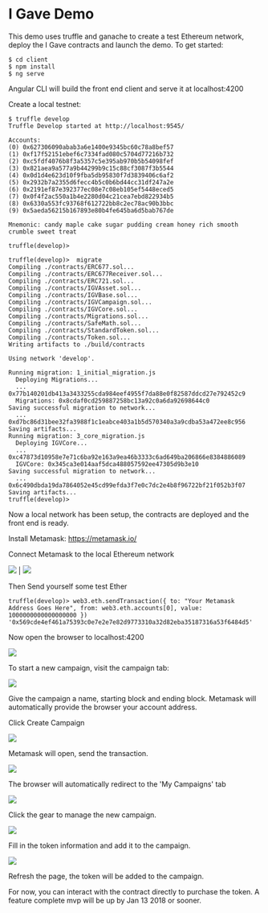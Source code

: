 # I Gave Demo

This demo uses truffle and ganache to create a test Ethereum network, deploy the I Gave contracts and launch the demo. To get started:

```
$ cd client
$ npm install
$ ng serve
```

Angular CLI will build the front end client and serve it at localhost:4200

Create a local testnet:
```
$ truffle develop
Truffle Develop started at http://localhost:9545/

Accounts:
(0) 0x627306090abab3a6e1400e9345bc60c78a8bef57
(1) 0xf17f52151ebef6c7334fad080c5704d77216b732
(2) 0xc5fdf4076b8f3a5357c5e395ab970b5b54098fef
(3) 0x821aea9a577a9b44299b9c15c88cf3087f3b5544
(4) 0x0d1d4e623d10f9fba5db95830f7d3839406c6af2
(5) 0x2932b7a2355d6fecc4b5c0b6bd44cc31df247a2e
(6) 0x2191ef87e392377ec08e7c08eb105ef5448eced5
(7) 0x0f4f2ac550a1b4e2280d04c21cea7ebd822934b5
(8) 0x6330a553fc93768f612722bb8c2ec78ac90b3bbc
(9) 0x5aeda56215b167893e80b4fe645ba6d5bab767de

Mnemonic: candy maple cake sugar pudding cream honey rich smooth crumble sweet treat

truffle(develop)>
```

```
truffle(develop)>  migrate
Compiling ./contracts/ERC677.sol...
Compiling ./contracts/ERC677Receiver.sol...
Compiling ./contracts/ERC721.sol...
Compiling ./contracts/IGVAsset.sol...
Compiling ./contracts/IGVBase.sol...
Compiling ./contracts/IGVCampaign.sol...
Compiling ./contracts/IGVCore.sol...
Compiling ./contracts/Migrations.sol...
Compiling ./contracts/SafeMath.sol...
Compiling ./contracts/StandardToken.sol...
Compiling ./contracts/Token.sol...
Writing artifacts to ./build/contracts

Using network 'develop'.

Running migration: 1_initial_migration.js
  Deploying Migrations...
  ... 0x77b140201db413a3433255cda984eef4955f7da88e0f82587ddcd27e792452c9
  Migrations: 0x8cdaf0cd259887258bc13a92c0a6da92698644c0
Saving successful migration to network...
  ... 0xd7bc86d31bee32fa3988f1c1eabce403a1b5d570340a3a9cdba53a472ee8c956
Saving artifacts...
Running migration: 3_core_migration.js
  Deploying IGVCore...
  ... 0xc47873d10958e7e71c6ba92e163a9ea46b3333c6ad649ba206866e8384886089
  IGVCore: 0x345ca3e014aaf5dca488057592ee47305d9b3e10
Saving successful migration to network...
  ... 0x6c490dbda19da7864052e45cd99efda3f7e0c7dc2e4b8f96722bf21f052b3f07
Saving artifacts...
truffle(develop)>

```

Now a local network has been setup, the contracts are deployed and the front end is ready.

Install Metamask: https://metamask.io/

Connect Metamask to the local Ethereum network

![](https://raw.githubusercontent.com/I-Gave/igave-demo/master/imgs/DemoMetamask0.png)  | ![](https://raw.githubusercontent.com/I-Gave/igave-demo/master/imgs/DemoMetamask1.png)


Then Send yourself some test Ether
```
truffle(develop)> web3.eth.sendTransaction({ to: "Your Metamask Address Goes Here", from: web3.eth.accounts[0], value: 1000000000000000000 })
'0x569cde4ef461a75393c0e7e2e7e82d9773310a32d82eba35187316a53f6484d5'
```

Now open the browser to localhost:4200

![](https://raw.githubusercontent.com/I-Gave/igave-demo/master/imgs/Demo0.png)

To start a new campaign, visit the campaign tab:

![](https://raw.githubusercontent.com/I-Gave/igave-demo/master/imgs/Demo1.png)

Give the campaign a name, starting block and ending block. Metamask will automatically provide the browser your account address.

Click Create Campaign

![](https://raw.githubusercontent.com/I-Gave/igave-demo/master/imgs/Demo2.png)

Metamask will open, send the transaction.

![](https://raw.githubusercontent.com/I-Gave/igave-demo/master/imgs/Demo3.png)

The browser will automatically redirect to the 'My Campaigns' tab

![](https://raw.githubusercontent.com/I-Gave/igave-demo/master/imgs/Demo4.png)

Click the gear to manage the new campaign.

![](https://raw.githubusercontent.com/I-Gave/igave-demo/master/imgs/Demo5.png)

Fill in the token information and add it to the campaign.

![](https://raw.githubusercontent.com/I-Gave/igave-demo/master/imgs/Demo6.png)

Refresh the page, the token will be added to the campaign.

For now, you can interact with the contract directly to purchase the token. A feature complete mvp will be up by Jan 13 2018 or sooner.